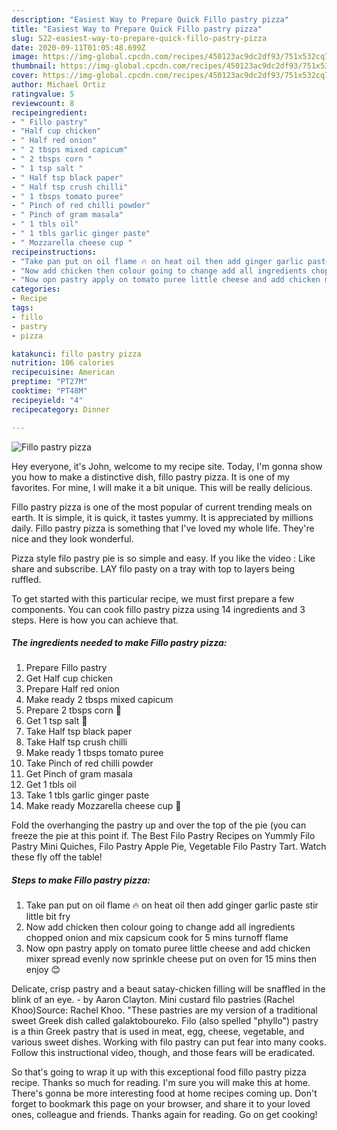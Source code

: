 ```yaml
---
description: "Easiest Way to Prepare Quick Fillo pastry pizza"
title: "Easiest Way to Prepare Quick Fillo pastry pizza"
slug: 522-easiest-way-to-prepare-quick-fillo-pastry-pizza
date: 2020-09-11T01:05:48.699Z
image: https://img-global.cpcdn.com/recipes/450123ac9dc2df93/751x532cq70/fillo-pastry-pizza-recipe-main-photo.jpg
thumbnail: https://img-global.cpcdn.com/recipes/450123ac9dc2df93/751x532cq70/fillo-pastry-pizza-recipe-main-photo.jpg
cover: https://img-global.cpcdn.com/recipes/450123ac9dc2df93/751x532cq70/fillo-pastry-pizza-recipe-main-photo.jpg
author: Michael Ortiz
ratingvalue: 5
reviewcount: 8
recipeingredient:
- " Fillo pastry"
- "Half cup chicken"
- " Half red onion"
- " 2 tbsps mixed capicum"
- " 2 tbsps corn "
- " 1 tsp salt "
- " Half tsp black paper"
- " Half tsp crush chilli"
- " 1 tbsps tomato puree"
- " Pinch of red chilli powder"
- " Pinch of gram masala"
- " 1 tbls oil"
- " 1 tbls garlic ginger paste"
- " Mozzarella cheese cup "
recipeinstructions:
- "Take pan put on oil flame 🔥 on heat oil then add ginger garlic paste stir little bit fry"
- "Now add chicken then colour going to change add all ingredients chopped onion and mix capsicum cook for 5 mins turnoff flame"
- "Now opn pastry apply on tomato puree little cheese and add chicken mixer spread evenly now sprinkle cheese put on oven for 15 mins then enjoy 😊"
categories:
- Recipe
tags:
- fillo
- pastry
- pizza

katakunci: fillo pastry pizza 
nutrition: 106 calories
recipecuisine: American
preptime: "PT27M"
cooktime: "PT48M"
recipeyield: "4"
recipecategory: Dinner

---
```



![Fillo pastry pizza](https://img-global.cpcdn.com/recipes/450123ac9dc2df93/751x532cq70/fillo-pastry-pizza-recipe-main-photo.jpg)

Hey everyone, it's John, welcome to my recipe site. Today, I'm gonna show you how to make a distinctive dish, fillo pastry pizza. It is one of my favorites. For mine, I will make it a bit unique. This will be really delicious.

Fillo pastry pizza is one of the most popular of current trending meals on earth. It is simple, it is quick, it tastes yummy. It is appreciated by millions daily. Fillo pastry pizza is something that I've loved my whole life. They're nice and they look wonderful.

Pizza style filo pastry pie is so simple and easy. If you like the video : Like share and subscribe. LAY filo pasty on a tray with top to layers being ruffled.


To get started with this particular recipe, we must first prepare a few components. You can cook fillo pastry pizza using 14 ingredients and 3 steps. Here is how you can achieve that.

<!--inarticleads1-->

##### The ingredients needed to make Fillo pastry pizza:

1. Prepare  Fillo pastry
1. Get Half cup chicken
1. Prepare  Half red onion
1. Make ready  2 tbsps mixed capicum
1. Prepare  2 tbsps corn 🌽
1. Get  1 tsp salt 🧂
1. Take  Half tsp black paper
1. Take  Half tsp crush chilli
1. Make ready  1 tbsps tomato puree
1. Take  Pinch of red chilli powder
1. Get  Pinch of gram masala
1. Get  1 tbls oil
1. Take  1 tbls garlic ginger paste
1. Make ready  Mozzarella cheese cup 🧀


Fold the overhanging the pastry up and over the top of the pie (you can freeze the pie at this point if. The Best Filo Pastry Recipes on Yummly Filo Pastry Mini Quiches, Filo Pastry Apple Pie, Vegetable Filo Pastry Tart. Watch these fly off the table! 

<!--inarticleads2-->

##### Steps to make Fillo pastry pizza:

1. Take pan put on oil flame 🔥 on heat oil then add ginger garlic paste stir little bit fry
1. Now add chicken then colour going to change add all ingredients chopped onion and mix capsicum cook for 5 mins turnoff flame
1. Now opn pastry apply on tomato puree little cheese and add chicken mixer spread evenly now sprinkle cheese put on oven for 15 mins then enjoy 😊


Delicate, crisp pastry and a beaut satay-chicken filling will be snaffled in the blink of an eye. - by Aaron Clayton. Mini custard filo pastries (Rachel Khoo)Source: Rachel Khoo. &#34;These pastries are my version of a traditional sweet Greek dish called galaktoboureko. Filo (also spelled &#34;phyllo&#34;) pastry is a thin Greek pastry that is used in meat, egg, cheese, vegetable, and various sweet dishes. Working with filo pastry can put fear into many cooks. Follow this instructional video, though, and those fears will be eradicated. 

So that's going to wrap it up with this exceptional food fillo pastry pizza recipe. Thanks so much for reading. I'm sure you will make this at home. There's gonna be more interesting food at home recipes coming up. Don't forget to bookmark this page on your browser, and share it to your loved ones, colleague and friends. Thanks again for reading. Go on get cooking!
